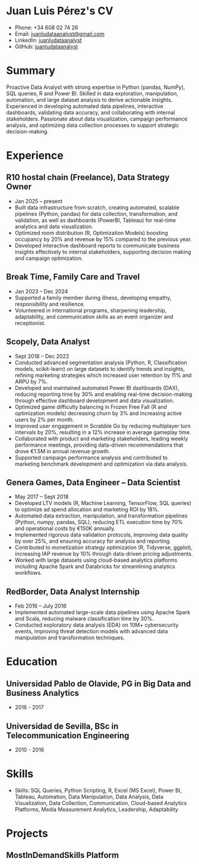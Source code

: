 # Juan Luis Pérez's CV

- Phone: +34 608 02 74 26
- Email: [juanludataanalyst@gmail.com](mailto:juanludataanalyst@gmail.com)
- LinkedIn: [juanludataanalyst](https://linkedin.com/in/juanludataanalyst)
- GitHub: [juanludataanalyst](https://github.com/juanludataanalyst)


# Summary

Proactive Data Analyst with strong expertise in Python (pandas, NumPy), SQL queries, R and Power BI. Skilled in data exploration, manipulation, automation, and large dataset analysis to derive actionable insights. Experienced in developing automated data pipelines, interactive dashboards, validating data accuracy, and collaborating with internal stakeholders. Passionate about data visualization, campaign performance analysis, and optimizing data collection processes to support strategic decision-making.

# Experience

## R10 hostal chain (Freelance), Data Strategy Owner

- Jan 2025 – present
- Built data infrastructure from scratch, creating automated, scalable pipelines (Python, pandas) for data collection, transformation, and validation, as well as dashboards (PowerBI, Tableau) for real-time analytics and data visualization.
- Optimized room distribution (R, Optimization Models) boosting occupancy by 20% and revenue by 15% compared to the previous year.
- Developed interactive dashboard reports to communicate business insights effectively to internal stakeholders, supporting decision making and campaign optimization.

## Break Time, Family Care and Travel

- Jan 2023 – Dec 2024
- Supported a family member during illness, developing empathy, responsibility and resilience.
- Volunteered in international programs, sharpening leadership, adaptability, and communication skills as an event organizer and receptionist.

## Scopely, Data Analyst

- Sept 2018 – Dec 2022
- Conducted advanced segmentation analysis (Python, R, Classification models, scikit-learn) on large datasets to identify trends and insights, refining marketing strategies which increased user retention by 11% and ARPU by 7%.
- Developed and maintained automated Power BI dashboards (DAX), reducing reporting time by 30% and enabling real-time decision-making through effective dashboard development and data visualization.
- Optimized game difficulty balancing in Frozen Free Fall (R and optimization models) decreasing churn by 3% and increasing active users by 2% per month.
- Improved user engagement in Scrabble Go by reducing multiplayer turn intervals by 20%, resulting in a 12% increase in average gameplay time.
- Collaborated with product and marketing stakeholders, leading weekly performance meetings, providing data-driven recommendations that drove €1.5M in annual revenue growth.
- Supported campaign performance analysis and contributed to marketing benchmark development and optimization via data analysis.

## Genera Games, Data Engineer – Data Scientist

- May 2017 – Sept 2018
- Developed LTV models (R, Machine Learning, TensorFlow, SQL queries) to optimize ad spend allocation and marketing ROI by 18%.
- Automated data extraction, manipulation, and transformation pipelines (Python, numpy, pandas, SQL), reducing ETL execution time by 70% and operational costs by €150K annually.
- Implemented rigorous data validation protocols, improving data quality by over 25%, and ensuring accuracy for analysis and reporting.
- Contributed to monetization strategy optimization (R, Tidyverse, ggplot), increasing IAP revenue by 10% through data-driven pricing adjustments.
- Worked with large datasets using cloud-based analytics platforms including Apache Spark and Databricks for streamlining analytics workflows.

## RedBorder, Data Analyst Internship

- Feb 2016 – July 2016
- Implemented automated large-scale data pipelines using Apache Spark and Scala, reducing malware classification time by 30%.
- Conducted exploratory data analysis (EDA) on 10M+ cybersecurity events, improving threat detection models with advanced data manipulation and transformation techniques.

# Education

## Universidad Pablo de Olavide, PG in Big Data and Business Analytics

- 2016 - 2017

## Universidad de Sevilla, BSc in Telecommunication Engineering

- 2010 - 2016

# Skills

- Skills: SQL Queries, Python Scripting, R, Excel (MS Excel), Power BI, Tableau, Automation, Data Manipulation, Data Analysis, Data Visualization, Data Collection, Communication, Cloud-based Analytics Platforms, Media Measurement Analytics, Leadership, Adaptability
# Projects

## MostInDemandSkills Platform


